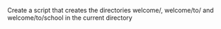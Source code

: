 Create a script that creates the directories welcome/, welcome/to/ and welcome/to/school in the current directory
